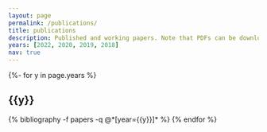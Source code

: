 ```yaml
---
layout: page
permalink: /publications/
title: publications
description: Published and working papers. Note that PDFs can be downloaded for noncommercial, information purposes only. They may not be reposted without permission.
years: [2022, 2020, 2019, 2018]
nav: true
---
```

<!-- _pages/publications.md -->
<div class="publications">

{%- for y in page.years %}
  <h2 class="year">{{y}}</h2>
  {% bibliography -f papers -q @*[year={{y}}]* %}
{% endfor %}

</div>
